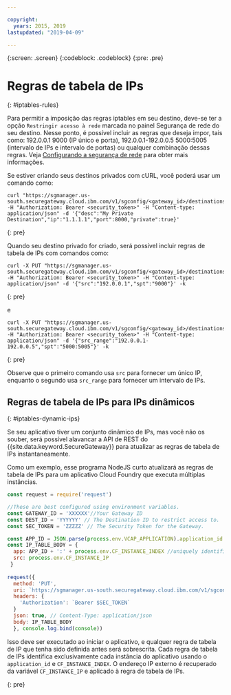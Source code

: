 ```yaml
---

copyright:
  years: 2015, 2019
lastupdated: "2019-04-09"

---
```

{:screen: .screen}
{:codeblock: .codeblock}
{:pre: .pre}

# Regras de tabela de IPs
{: #iptables-rules}

Para permitir a imposição das regras iptables em seu destino, deve-se ter a opção `Restringir acesso à rede` marcada no painel Segurança de rede do seu destino.  Nesse ponto, é possível incluir
as regras que deseja impor, tais como: 192.0.0.1 9000 (IP único e porta), 192.0.0.1-192.0.0.5 5000:5005 (intervalo de IPs e intervalo de portas) ou qualquer combinação dessas regras. Veja [Configurando a segurança de rede](/docs/services/SecureGateway?topic=securegateway-add-dest#dest-network-security) para obter mais informações.

Se estiver criando seus destinos privados com cURL, você poderá usar um comando como:

```
curl "https://sgmanager.us-south.securegateway.cloud.ibm.com/v1/sgconfig/<gateway_id>/destinations" -H "Authorization: Bearer <security_token>" -H "Content-type: application/json" -d '{"desc":"My Private Destination","ip":"1.1.1.1","port":8000,"private":true}'
```
{: pre}

Quando seu destino privado for criado, será possível incluir regras de tabela de IPs com comandos como:

```
curl -X PUT "https://sgmanager.us-south.securegateway.cloud.ibm.com/v1/sgconfig/<gateway_id>/destinations/<destination_id>/ipTableRule" -H "Authorization: Bearer <security_token>" -H "Content-type: application/json" -d '{"src":"192.0.0.1","spt":"9000"}' -k
```
{: pre}

e

```
curl -X PUT "https://sgmanager.us-south.securegateway.cloud.ibm.com/v1/sgconfig/<gateway_id>/destinations/<destination_id>/ipTableRule" -H "Authorization: Bearer <security_token>" -H "Content-type: application/json" -d '{"src_range":"192.0.0.1-192.0.0.5","spt":"5000:5005"}' -k
```
{: pre}

Observe que o primeiro comando usa `src` para fornecer um único IP, enquanto o segundo usa `src_range` para fornecer um intervalo de IPs.

## Regras de tabela de IPs para IPs dinâmicos
{: #iptables-dynamic-ips}

Se seu aplicativo tiver um conjunto dinâmico de IPs, mas você não os souber, será possível alavancar a API de REST do {{site.data.keyword.SecureGateway}}
para atualizar as regras de tabela de IPs instantaneamente.

Como um exemplo, esse programa NodeJS curto atualizará as regras de tabela de IPs para um aplicativo Cloud Foundry que executa múltiplas instâncias.

```javascript
const request = require('request')

//These are best configured using environment variables.
const GATEWAY_ID = 'XXXXXX'//Your Gateway ID
const DEST_ID = 'YYYYYY' // The Destination ID to restrict access to.
const SEC_TOKEN = 'ZZZZZ' // The Security Token for the Gateway.

const APP_ID = JSON.parse(process.env.VCAP_APPLICATION).application_id
const IP_TABLE_BODY = {
  app: APP_ID + ':' + process.env.CF_INSTANCE_INDEX //uniquely identifies the app and instance for ip table rule.
  src: process.env.CF_INSTANCE_IP 
 }
 
request({
  method: 'PUT',
  uri: `https://sgmanager.us-south.securegateway.cloud.ibm.com/v1/sgconfig/$GATEWAY_ID/destinations/$DEST_ID/ipTableRule`
  headers: {
    'Authorization': `Bearer $SEC_TOKEN`
  }
  json: true, // Content-Type: application/json
  body: IP_TABLE_BODY
  }, console.log.bind(console)) 
```

Isso deve ser executado ao iniciar o aplicativo, e qualquer regra de tabela de IP que tenha sido
definida antes será sobrescrita. Cada regra de tabela de IPs
identifica exclusivamente cada instância do aplicativo usando o `application_id` e `CF_INSTANCE_INDEX`. O endereço IP externo é recuperado da variável `CF_INSTANCE_IP`
e aplicado à regra de tabela de IPs.


{: pre}
